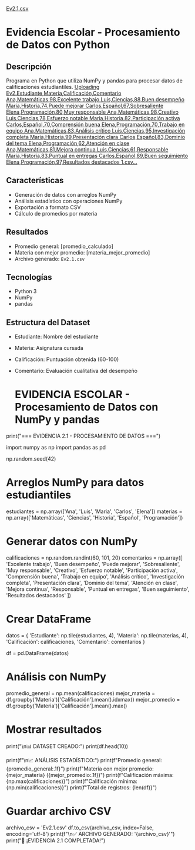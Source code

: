 [Ev2.1.csv](https://github.com/user-attachments/files/22705011/Ev2.1.csv)
# Evidencia Escolar - Procesamiento de Datos con Python

## Descripción
Programa en Python que utiliza NumPy y pandas para procesar datos de calificaciones estudiantiles.
[Uploading Ev2.Estudiante,Materia,Calificación,Comentario
Ana,Matemáticas,98,Excelente trabajo
Luis,Ciencias,88,Buen desempeño
Maria,Historia,74,Puede mejorar
Carlos,Español,67,Sobresaliente
Elena,Programación,80,Muy responsable
Ana,Matemáticas,98,Creativo
Luis,Ciencias,78,Esfuerzo notable
Maria,Historia,82,Participación activa
Carlos,Español,70,Comprensión buena
Elena,Programación,70,Trabajo en equipo
Ana,Matemáticas,83,Análisis crítico
Luis,Ciencias,95,Investigación completa
Maria,Historia,99,Presentación clara
Carlos,Español,83,Dominio del tema
Elena,Programación,62,Atención en clase
Ana,Matemáticas,81,Mejora continua
Luis,Ciencias,61,Responsable
Maria,Historia,83,Puntual en entregas
Carlos,Español,89,Buen seguimiento
Elena,Programación,97,Resultados destacados
1.csv…]()


## Características
- Generación de datos con arreglos NumPy
- Análisis estadístico con operaciones NumPy
- Exportación a formato CSV
- Cálculo de promedios por materia

## Resultados
- Promedio general: [promedio_calculado]
- Materia con mejor promedio: [materia_mejor_promedio]
- Archivo generado: `Ev2.1.csv`

## Tecnologías
- Python 3
- NumPy
- pandas

## Estructura del Dataset
- Estudiante: Nombre del estudiante
- Materia: Asignatura cursada
- Calificación: Puntuación obtenida (60-100)
- Comentario: Evaluación cualitativa del desempeño

  # EVIDENCIA ESCOLAR - Procesamiento de Datos con NumPy y pandas
print("=== EVIDENCIA 2.1 - PROCESAMIENTO DE DATOS ===")

import numpy as np
import pandas as pd

np.random.seed(42)

# Arreglos NumPy para datos estudiantiles
estudiantes = np.array(['Ana', 'Luis', 'Maria', 'Carlos', 'Elena'])
materias = np.array(['Matemáticas', 'Ciencias', 'Historia', 'Español', 'Programación'])

# Generar datos con NumPy
calificaciones = np.random.randint(60, 101, 20)
comentarios = np.array([
    'Excelente trabajo', 'Buen desempeño', 'Puede mejorar', 'Sobresaliente',
    'Muy responsable', 'Creativo', 'Esfuerzo notable', 'Participación activa',
    'Comprensión buena', 'Trabajo en equipo', 'Análisis crítico', 'Investigación completa',
    'Presentación clara', 'Dominio del tema', 'Atención en clase', 'Mejora continua',
    'Responsable', 'Puntual en entregas', 'Buen seguimiento', 'Resultados destacados'
])

# Crear DataFrame
datos = {
    'Estudiante': np.tile(estudiantes, 4),
    'Materia': np.tile(materias, 4),
    'Calificación': calificaciones,
    'Comentario': comentarios
}

df = pd.DataFrame(datos)

# Análisis con NumPy
promedio_general = np.mean(calificaciones)
mejor_materia = df.groupby('Materia')['Calificación'].mean().idxmax()
mejor_promedio = df.groupby('Materia')['Calificación'].mean().max()

# Mostrar resultados
print("\n📊 DATASET CREADO:")
print(df.head(10))

print(f"\n📈 ANÁLISIS ESTADÍSTICO:")
print(f"Promedio general: {promedio_general:.1f}")
print(f"Materia con mejor promedio: {mejor_materia} ({mejor_promedio:.1f})")
print(f"Calificación máxima: {np.max(calificaciones)}")
print(f"Calificación mínima: {np.min(calificaciones)}")
print(f"Total de registros: {len(df)}")

# Guardar archivo CSV
archivo_csv = 'Ev2.1.csv'
df.to_csv(archivo_csv, index=False, encoding='utf-8')
print(f"\n✅ ARCHIVO GENERADO: '{archivo_csv}'")
print("🎉 ¡EVIDENCIA 2.1 COMPLETADA!")
  
